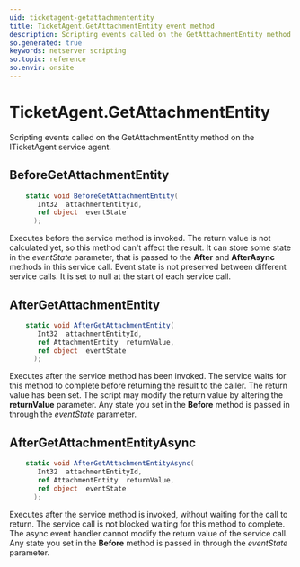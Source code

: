 ```yaml
---
uid: ticketagent-getattachmententity
title: TicketAgent.GetAttachmentEntity event method
description: Scripting events called on the GetAttachmentEntity method on the TicketAgent service agent.
so.generated: true
keywords: netserver scripting
so.topic: reference
so.envir: onsite
---
```

# TicketAgent.GetAttachmentEntity

Scripting events called on the <see cref='M:ITicketAgent.GetAttachmentEntity'>GetAttachmentEntity</see> method on the <see cref='ITicketAgent'>ITicketAgent</see>  service agent.

## BeforeGetAttachmentEntity
```cs
    static void BeforeGetAttachmentEntity(
       Int32  attachmentEntityId,
       ref object  eventState
      );
```
Executes before the service method is invoked.
The return value is not calculated yet, so this method can't affect the result.
It can store some state in the *eventState* parameter, that is passed to the **After** and **AfterAsync** methods in this service call.
Event state is not preserved between different service calls. It is set to null at the start of each service call.
## AfterGetAttachmentEntity
```cs
    static void AfterGetAttachmentEntity(
       Int32  attachmentEntityId,
       ref AttachmentEntity  returnValue,
       ref object  eventState
      );
```
Executes after the service method has been invoked. The service waits for this method to complete before returning the result to the caller.
The return value has been set. The script may modify the return value by altering the **returnValue** parameter.
Any state you set in the **Before** method is passed in through the *eventState* parameter.
## AfterGetAttachmentEntityAsync
```cs
    static void AfterGetAttachmentEntityAsync(
       Int32  attachmentEntityId,
       ref AttachmentEntity  returnValue,
       ref object  eventState
      );
```
Executes after the service method is invoked, without waiting for the call to return.
The service call is not blocked waiting for this method to complete.
The async event handler cannot modify the return value of the service call.
Any state you set in the **Before** method is passed in through the *eventState* parameter.

